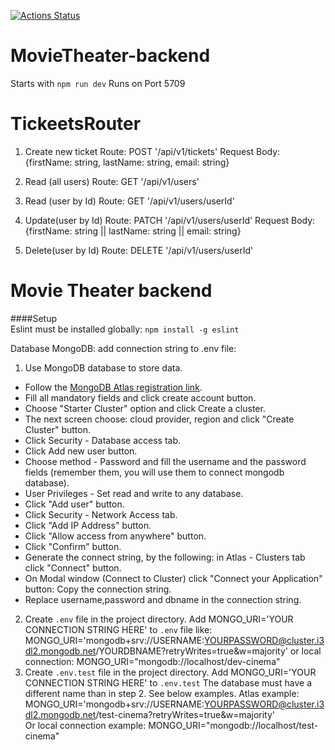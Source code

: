 [![Actions Status](https://github.com/naddiebell/MovieTheater-backend/workflows/Movie_Theater_backend/badge.svg)](https://github.com/naddiebell/MovieTheater-backend/actions)

# MovieTheater-backend

Starts with `npm run dev`
Runs on Port 5709

# TickeetsRouter

1. Create new ticket
   Route: POST '/api/v1/tickets'
   Request Body: {firstName: string, lastName: string, email: string}

2. Read (all users)
   Route: GET '/api/v1/users'

3. Read (user by Id)
   Route: GET '/api/v1/users/userId'

4. Update(user by Id)
   Route: PATCH '/api/v1/users/userId'
   Request Body: {firstName: string || lastName: string || email: string}

5. Delete(user by Id)
   Route: DELETE '/api/v1/users/userId'


# Movie Theater backend

####Setup  
Eslint must be installed globally: `npm install -g eslint`

Database MongoDB: add connection string to .env file:

1. Use MongoDB database to store data.

- Follow the [MongoDB Atlas registration link](https://www.mongodb.com/cloud/atlas/register).
- Fill all mandatory fields and click create account button.
- Choose "Starter Cluster" option and click Create a cluster.
- The next screen choose: cloud provider, region and click "Create Cluster" button.
- Click Security - Database access tab.
- Click Add new user button.
- Choose method - Password and fill the username and the password fields (remember them, you will use them to connect mongodb database).
- User Privileges - Set read and write to any database.
- Click "Add user" button.
- Click Security - Network Access tab.
- Click "Add IP Address" button.
- Click "Allow access from anywhere" button.
- Click "Confirm" button.
- Generate the connect string, by the following: in Atlas - Clusters tab click "Connect" button.
- On Modal window (Connect to Cluster) click "Connect your Application" button: Copy the connection string.
- Replace username,password and dbname in the connection string.

2. Create `.env` file in the project directory. Add MONGO_URI='YOUR CONNECTION STRING HERE' to `.env` file like:
   MONGO_URI='mongodb+srv://USERNAME:YOURPASSWORD@cluster.i3dl2.mongodb.net/YOURDBNAME?retryWrites=true&w=majority' or local connection: MONGO_URI="mongodb://localhost/dev-cinema"
3. Create `.env.test` file in the project directory. Add MONGO_URI='YOUR CONNECTION STRING HERE' to `.env.test` The database must have a different name than in step 2. See below examples.
   Atlas example: MONGO_URI='mongodb+srv://USERNAME:YOURPASSWORD@cluster.i3dl2.mongodb.net/test-cinema?retryWrites=true&w=majority'  
   Or local connection example: MONGO_URI="mongodb://localhost/test-cinema"
